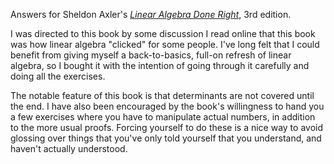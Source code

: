 Answers for Sheldon Axler's [_Linear Algebra Done Right_](http://linear.axler.net/), 3rd edition. 

I was directed to this book by some discussion I read online that this book was how linear algebra "clicked" for some people. I've long felt that I could benefit from giving myself a back-to-basics, full-on refresh of linear algebra, so I bought it with the intention of going through it carefully and doing all the exercises.

The notable feature of this book is that determinants are not covered until the end. I have also been encouraged by the book's willingness to hand you a few exercises where you have to manipulate actual numbers, in addition to the more usual proofs. Forcing yourself to do these is a nice way to avoid glossing over things that you've only told yourself that you understand, and haven't actually understood.
